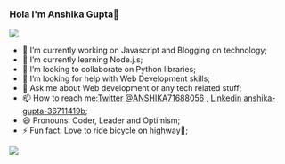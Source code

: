 ### Hola I'm Anshika Gupta👋
<image src="https://images.app.goo.gl/TH3hVK4Hm7arLRoU9">

- 🔭 I’m currently working on Javascript and Blogging on technology;
- 🌱 I’m currently learning Node.j.s;
- 👯 I’m looking to collaborate on Python libraries;
- 🤔 I’m looking for help with Web Development skills;
- 💬 Ask me about Web development or any tech related stuff;
- 📫 How to reach me:[Twitter @ANSHIKA71688056](https://twitter.com/@ANSHIKA71688056) , [Linkedin anshika-gupta-36711419b](https://www.linkedin.com/in/anshika-gupta-36711419b);
- 😄 Pronouns: Coder, Leader and Optimism;
- ⚡ Fun fact: Love to ride bicycle on highway🚴;

<img src="https://github-readme-stat.vercel.app/api?username=Anshika66-Gupta&&show_icons-true&title_color=#ffffff&icon_color=bb2acf&text_color=daf7dc&bg_color=191919
">
